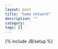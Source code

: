 ```yaml
---
layout: post
title: "home network"
description: ""
category: 
tags: []
---
```

{% include JB/setup %}

